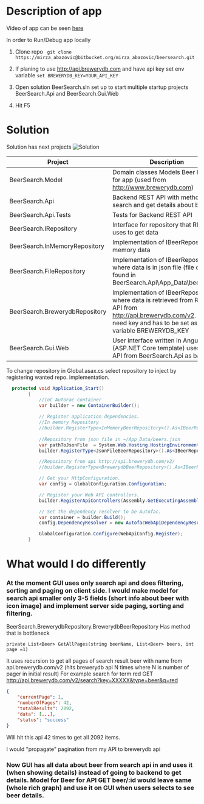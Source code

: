 # Description of app

Video of app can be seen [here](https://www.youtube.com/watch?v=VnBDtj2hxFI)

In order to Run/Debug app locally 

1. Clone repo ``` git clone https://mirza_abazovic@bitbucket.org/mirza_abazovic/beersearch.git```

2. If planing to use http://api.brewerydb.com and have api key set env variable ```set BREWERYDB_KEY=YOUR_API_KEY```

3. Open solution BeerSearch.sln set up to start multiple startup projects BeerSearch.Api and BeerSearch.Gui.Web

4. Hit F5

# Solution
Solution has next projects
![Solution](https://bytebucket.org/mirza_abazovic/beersearch/raw/8adc8a8ef8eea4ed8b16f6596e95a5afcfda9ef5/solution.JPG)

| Project						| Description	|
| ------------------------------| --------------|
|BeerSearch.Model				|	Domain classes Models Beer Entity for app (used from http://www.brewerydb.com)
|BeerSearch.Api					|	Backend REST API with methods for search and get details about beer
|BeerSearch.Api.Tests			|	Tests for Backend REST API
|BeerSearch.IRepository			|	Interface for repository that REST API uses to get data
|BeerSearch.InMemoryRepository	|	Implementation of IBeerReposotory in memory data
|BeerSearch.FileRepository		|	Implementation of IBeerReposotory in where data is in json file (file can be found in BeerSearch.Api\App_Data\beers.json)
|BeerSearch.BrewerydbRepository	|	Implementation of IBeerReposotory where data is retrieved from REST API from http://api.brewerydb.com/v2. You need key and has to be set as env variable BREWERYDB_KEY
|BeerSearch.Gui.Web				|	User interface written in Angular (ASP.NET Core template) uses REST API from BeerSearch.Api as backend.

To change repository in Global.asax.cs select repository to inject by registering wanted repo. implementation.

```csharp 
  protected void Application_Start()
        {
            //IoC AutoFac container
            var builder = new ContainerBuilder();
            
            // Register application dependencies.
            //In memory Repository
            //builder.RegisterType<InMemoryBeerRepository>().As<IBeerRepository>();
            
            //Repository from json file in ~/App_Data/beers.json
            var pathToJsonFile  = System.Web.Hosting.HostingEnvironment.MapPath("~/App_Data");
            builder.RegisterType<JsonFileBeerRepository>().As<IBeerRepository>().WithParameter("jsonFile", Path.Combine(pathToJsonFile ,"beers.json"));

            //Repository from api http://api.brewerydb.com/v2/
            //builder.RegisterType<BrewerydbBeerRepository>().As<IBeerRepository>();

            // Get your HttpConfiguration.
            var config = GlobalConfiguration.Configuration;

            // Register your Web API controllers.
            builder.RegisterApiControllers(Assembly.GetExecutingAssembly());

            // Set the dependency resolver to be Autofac.
            var container = builder.Build();
            config.DependencyResolver = new AutofacWebApiDependencyResolver(container);

            GlobalConfiguration.Configure(WebApiConfig.Register);
        }
```

# What would I do differently

### At the moment GUI uses only search api and does filtering, sorting and paging on client side. I would make model for search api smaller only 3-5 fields (short info about beer with icon image) and implement server side paging, sorting and filtering.

BeerSearch.BrewerydbRepository.BrewerydbBeerRepository Has method that is bottleneck
```charp 
private List<Beer> GetAllPages(string beerName, List<Beer> beers, int page =1)
```
It uses recursion to get all pages of search result beer with name from api.brewerydb.com/v2 (hits brewerydb api N times where N is number of pager in initial result)
For example search for term red GET http://api.brewerydb.com/v2/search?key=XXXXX&type=beer&q=red  
```json
{
    "currentPage": 1,
    "numberOfPages": 42,
    "totalResults": 2092,
    "data": [...],
    "status": "success"
}
```
Will hit this api 42 times to get all 2092 items.

I would "propagate" pagination from my API to brewerydb api

### Now GUI has all data about beer from search api in and uses it (when showing details) instead of going to backend to get details. Model for Beer for API GET beer/:id would leave same (whole rich graph) and use it on GUI  when users selects to see beer details.

